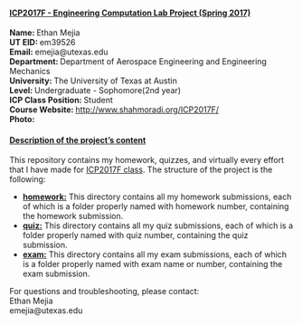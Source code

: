<h4 id="firstHead"><a href="#firstHead">ICP2017F - Engineering Computation Lab Project (Spring 2017)</a></h4>
<p>
    <strong>Name: </strong>Ethan Mejia<br>
    <strong>UT EID: </strong>em39526<br>
    <strong>Email: </strong>emejia@utexas.edu<br>
    <strong>Department: </strong>Department of Aerospace Engineering and Engineering Mechanics<br>
    <strong>University: </strong>The University of Texas at Austin<br>
    <strong>Level: </strong>Undergraduate - Sophomore(2nd year)<br>
    <strong>ICP Class Position: </strong>Student<br>
    <strong>Course Website: </strong><a href="http://www.shahmoradi.org/ICP2017F/">http://www.shahmoradi.org/ICP2017F/</a><br>
    <strong>Photo: </strong> <img src="" alt="">
</p>
<h4 id="secondHead"><a href="#secondHead">Description of the project’s content</a></h4>
<p>
    This repository contains my homework, quizzes, and virtually every effort
    that I have made for <a href="http://www.shahmoradi.org/ICP2017F/">ICP2017F class</a>.
    The structure of the project is the following:
</p>
<ul>
    <li><strong><a href="https://github.com/mufc1111/COE301/tree/master/homework">homework:</a></strong>
        This directory contains all my homework submissions, each of which is a folder properly named with homework number,
        containing the homework submission.
    </li>
    <li><strong><a href="https://github.com/mufc1111/COE301/tree/master/quiz">quiz:</a></strong>
        This directory contains all my quiz submissions, each of
        which is a folder properly named with quiz number, containing the quiz submission.
    </li>
    <li><strong><a href="https://github.com/mufc1111/COE301/tree/master/exam">exam:</a></strong>
        This directory contains all my exam submissions, each of which is a folder properly named
        with exam name or number, containing the exam submission.
    </li>
</ul>
<p>
    For questions and troubleshooting, please contact: <br>
    Ethan Mejia<br>
    emejia@utexas.edu<br>
</p>

